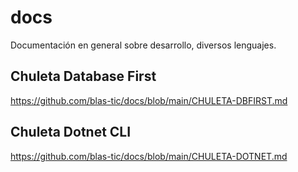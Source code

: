 # docs
Documentación en general sobre desarrollo, diversos lenguajes.

## Chuleta Database First
https://github.com/blas-tic/docs/blob/main/CHULETA-DBFIRST.md

## Chuleta Dotnet CLI
https://github.com/blas-tic/docs/blob/main/CHULETA-DOTNET.md

